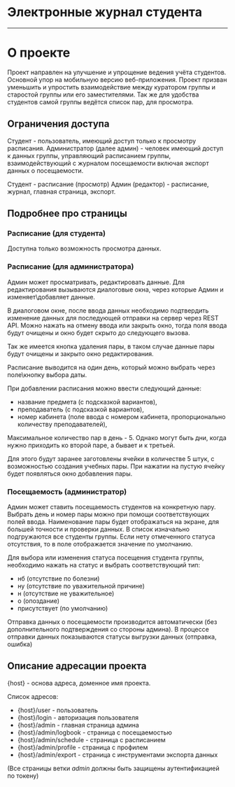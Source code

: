 # Электронные журнал студента

----
# О проекте
Проект направлен на улучшение и упрощение ведения учёта студентов. Основной упор на мобильную версию веб-приложения.
Проект призван уменьшить и упростить взаимодействие между куратором группы и старостой группы или его заместителями.
Так же для удобства студентов самой группы ведётся список пар, для просмотра.
## Ограничения доступа

Студент - пользователь, имеющий доступ только к просмотру расписания.
Администратор (далее админ) - человек имеющий доступ к данных группы, управляющий расписанием группы, взаимодействующий с журналом посещаемости включая экспорт данных о посещаемости.

Студент - расписание (просмотр)
Админ (редактор) - расписание, журнал, главная страница, экспорт.
## Подробнее про страницы
### Расписание (для студента)
Доступна только возможность просмотра данных.
### Расписание (для администратора)
Админ может просматривать, редактировать данные. Для редактирования вызываются диалоговые окна, через которые Админ и изменяет\добавляет данные.

В диалоговом окне, после ввода данных необходимо подтвердить изменение данных для последующей отправки на сервер через REST API. Можно нажать на отмену ввода или закрыть окно, тогда поля ввода будут очищены и окно будет скрыто до следующего вызова.

Так же имеется кнопка удаления пары, в таком случае данные пары будут очищены и закрыто окно редактирования.

Расписание выводится на один день, который можно выбрать через поле\кнопку выбора даты.

При добавлении расписания можно ввести следующий данные:
- название предмета (с подсказкой вариантов),
- преподаватель (с подсказкой вариантов),
- номер кабинета (поле ввода с номером кабинета, пропорционально количеству преподавателей),

Максимальное количество пар в день - 5. Однако могут быть дни, когда нужно приходить ко второй паре, а бывает и к третьей.

Для этого будут заранее заготовлены ячейки в количестве 5 штук, с возможностью создания учебных пары. При нажатии на пустую ячейку будет появляться окно добавления пары.
### Посещаемость (администратор)

Админ может ставить посещаемость студентов на конкретную пару.
Выбрать день и номер пары можно при помощи соответствующих полей ввода.
Наименование пары будет отображаться на экране, для большей точности и проверки данных.
В список изначально подгружаются все студенты группы. Если нету отмеченного статуса отсутствия, то в поле отображается значение по умолчанию.

Для выбора или изменения статуса посещения студента группы, необходимо нажать на статус и выбрать соответствующий тип:
- нб (отсутствие по болезни)
- ну (отсутствие по уважительной причине)
- н (отсутствие не уважительное)
- о (опоздание)
- присутствует (по умолчанию)

Отправка данных о посещаемости производится автоматически (без дополнительного подтверждения со стороны админа). В процессе отправки данных показываются статусы выгрузки данных (отправка, ошибка)
## Описание адресации проекта
{host} - основа адреса, доменное имя проекта.

Список адресов:
- {host}/user - пользователь
- {host}/login - авторизация пользователя
- {host}/admin - главная страница админа
- {host}/admin/logbook - страница с посещаемостью
- {host}/admin/schedule - страница с расписанием
- {host}/admin/profile - страница с профилем
- {host}/admin/export - страница с инструментами экспорта данных  

(Все страницы ветки *admin* должны быть защищены аутентификацией по токену)